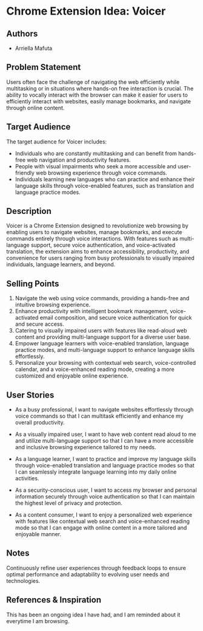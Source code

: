 # Chrome Extension Idea: Voicer

## Authors

- Arriella Mafuta

## Problem Statement
 Users often face the challenge of navigating the web efficiently while multitasking or in situations where hands-on free interaction is crucial. The ability to vocally interact with the browser can make it easier for users to efficiently interact with websites, easily manage bookmarks, and navigate through online content.

## Target Audience
The target audience for Voicer includes: 
- Individuals who are constantly multitasking and can benefit from hands-free web navigation and productivity features.
- People with visual impairments who seek a more accessible and user-friendly web browsing experience through voice commands.
- Individuals learning new languages who can practice and enhance their language skills through voice-enabled features, such as translation and language practice modes.

## Description

Voicer is a Chrome Extension designed to revolutionize web browsing by enabling users to navigate websites, manage bookmarks, and execute commands entirely through voice interactions. With features such as multi-language support, secure voice authentication, and voice-activated translation, the extension aims to enhance accessibility, productivity, and convenience for users ranging from busy professionals to visually impaired individuals, language learners, and beyond.

## Selling Points

1. Navigate the web using voice commands, providing a hands-free and intuitive browsing experience.
2. Enhance productivity with intelligent bookmark management, voice-activated email composition, and secure voice authentication for quick and secure access.
3. Catering to visually impaired users with features like read-aloud web content and providing multi-language support for a diverse user base.
4. Empower language learners with voice-enabled translation, language practice modes, and multi-language support to enhance language skills effortlessly.
5. Personalize your browsing with contextual web search, voice-controlled calendar, and a voice-enhanced reading mode, creating a more customized and enjoyable online experience.

## User Stories

- As a busy professional, I want to navigate websites effortlessly through voice commands so that I can multitask efficiently and enhance my overall productivity.
- As a visually impaired user, I want to have web content read aloud to me and utilize multi-language support so that I can have a more accessible and inclusive browsing experience tailored to my needs.

- As a language learner, I want to practice and improve my language skills through voice-enabled translation and language practice modes so that I can seamlessly integrate language learning into my daily online activities.

- As a security-conscious user, I want to access my browser and personal information securely through voice authentication so that I can maintain the highest level of privacy and protection.

- As a content consumer, I want to enjoy a personalized web experience with features like contextual web search and voice-enhanced reading mode so that I can engage with online content in a more tailored and enjoyable manner.

## Notes

Continuously refine user experiences through feedback loops to ensure optimal performance and adaptability to evolving user needs and technologies.

## References & Inspiration
This has been an ongoing idea I have had, and I am reminded about it everytime I am browsing.
